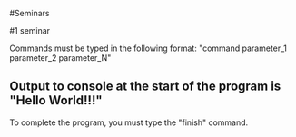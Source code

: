 #Seminars

#1 seminar

Commands must be typed in the following format: "command parameter_1 parameter_2 parameter_N"

Output to console at the start of the program is **"Hello World!!!"**
----------------------------------------------------------------------
To complete the program, you must type the "finish" command.
